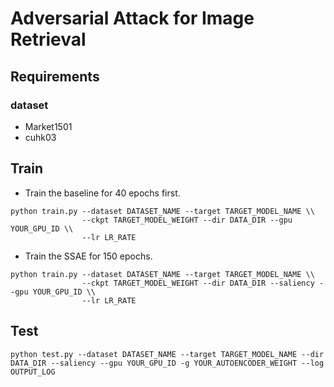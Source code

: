 # Adversarial Attack for Image Retrieval

## Requirements

### dataset

*  Market1501
* cuhk03

## Train 

* Train the baseline for 40 epochs first.

```shell
python train.py --dataset DATASET_NAME --target TARGET_MODEL_NAME \\
				--ckpt TARGET_MODEL_WEIGHT --dir DATA_DIR --gpu YOUR_GPU_ID \\
				--lr LR_RATE 
```

* Train the SSAE for 150 epochs.

```shell
python train.py --dataset DATASET_NAME --target TARGET_MODEL_NAME \\
				--ckpt TARGET_MODEL_WEIGHT --dir DATA_DIR --saliency --gpu YOUR_GPU_ID \\
				--lr LR_RATE 
```

## Test

```shell
python test.py --dataset DATASET_NAME --target TARGET_MODEL_NAME --dir DATA_DIR --saliency --gpu YOUR_GPU_ID -g YOUR_AUTOENCODER_WEIGHT --log OUTPUT_LOG
```